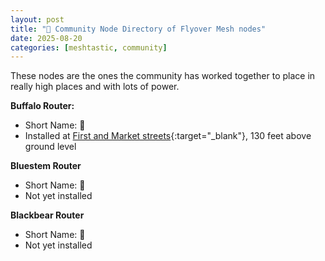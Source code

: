 ```yaml
---
layout: post
title: "📖 Community Node Directory of Flyover Mesh nodes"
date: 2025-08-20
categories: [meshtastic, community]
---
```


These nodes are the ones the community has worked together to place in really high places and with lots of power.

**Buffalo Router:**
- Short Name: 🦬
- Installed at [First and Market streets](https://www.openstreetmap.org/#map=19/37.687890/-97.337066&layers=N){:target="_blank"}, 130 feet above ground level

**Bluestem Router**
- Short Name: 🌾
- Not yet installed

**Blackbear Router**
- Short Name: 🐾
- Not yet installed